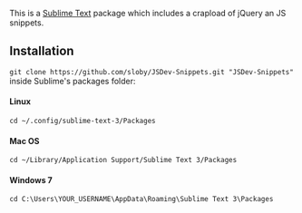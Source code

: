 This is a [Sublime Text](http://www.sublimetext.com/3) package which includes a crapload of jQuery an JS snippets.

## Installation ##

`git clone https://github.com/sloby/JSDev-Snippets.git "JSDev-Snippets"` inside Sublime's packages folder:

#### Linux

  `cd ~/.config/sublime-text-3/Packages`

#### Mac OS

  `cd ~/Library/Application Support/Sublime Text 3/Packages`
    
#### Windows 7
    
  `cd C:\Users\YOUR_USERNAME\AppData\Roaming\Sublime Text 3\Packages`

